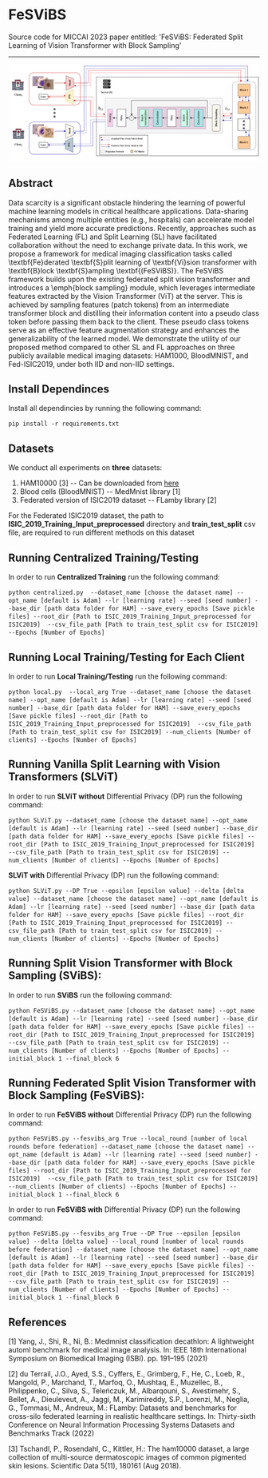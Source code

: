 # FeSViBS
Source code for MICCAI 2023 paper entitled: 'FeSViBS: Federated Split Learning of Vision Transformer with Block Sampling'


<hr/>

![Method](Figures/method.PNG)

## Abstract
Data scarcity is a significant obstacle hindering the learning of powerful machine learning models in critical healthcare applications. Data-sharing mechanisms among multiple entities (e.g., hospitals) can accelerate model training and yield more accurate predictions. Recently, approaches such as Federated Learning (FL) and Split Learning (SL) have facilitated collaboration without the need to exchange private data. In this work, we propose a framework for medical imaging classification tasks called \textbf{Fe}derated \textbf{S}plit learning of \textbf{Vi}sion transformer with \textbf{B}lock \textbf{S}ampling \textbf{(FeSViBS)}. The FeSViBS framework builds upon the existing federated split vision transformer and introduces a \emph{block sampling} module, which leverages intermediate features extracted by the Vision Transformer (ViT) at the server. This is achieved by sampling features (patch tokens) from an intermediate transformer block and distilling their information content into a pseudo class token before passing them back to the client. These pseudo class tokens serve as an effective feature augmentation strategy and enhances the generalizability of the learned model. We demonstrate the utility of our proposed method compared to other SL and FL approaches on three publicly available medical imaging datasets: HAM1000, BloodMNIST, and Fed-ISIC2019, under both IID and non-IID settings.

## Install Dependinces
Install all dependincies by running the following command: 

```
pip install -r requirements.txt

```

## Datasets

We conduct all experiments on **three** datasets: 

1. HAM10000 [3] -- Can be downloaded from [here](https://www.kaggle.com/datasets/kmader/skin-cancer-mnist-ham10000?select=HAM10000_images_part_2)
2. Blood cells (BloodMNIST) -- MedMnist library [1]
3. Federated version of ISIC2019 dataset -- FLamby library [2]

For the Federated ISIC2019 dataset, the path to __ISIC_2019_Training_Input_preprocessed__ directory and __train_test_split__  csv file, are required to run different methods on this dataset

## Running Centralized Training/Testing
In order to run  **Centralized Training** run the following command: 

```
python centralized.py  --dataset_name [choose the dataset name] --opt_name [default is Adam] --lr [learning rate] --seed [seed number] --base_dir [path data folder for HAM] --save_every_epochs [Save pickle files] --root_dir [Path to ISIC_2019_Training_Input_preprocessed for ISIC2019]  --csv_file_path [Path to train_test_split csv for ISIC2019] --Epochs [Number of Epochs]

```


## Running Local Training/Testing for Each Client
In order to run  **Local Training/Testing** run the following command: 

```
python local.py  --local_arg True --dataset_name [choose the dataset name] --opt_name [default is Adam] --lr [learning rate] --seed [seed number] --base_dir [path data folder for HAM] --save_every_epochs [Save pickle files] --root_dir [Path to ISIC_2019_Training_Input_preprocessed for ISIC2019]  --csv_file_path [Path to train_test_split csv for ISIC2019] --num_clients [Number of clients] --Epochs [Number of Epochs]

```

## Running Vanilla Split Learning with Vision Transformers (SLViT)
In order to run  **SLViT without** Differential Privacy (DP) run the following command: 

```
python SLViT.py --dataset_name [choose the dataset name] --opt_name [default is Adam] --lr [learning rate] --seed [seed number] --base_dir [path data folder for HAM] --save_every_epochs [Save pickle files] --root_dir [Path to ISIC_2019_Training_Input_preprocessed for ISIC2019]  --csv_file_path [Path to train_test_split csv for ISIC2019] --num_clients [Number of clients] --Epochs [Number of Epochs]

```

**SLViT with** Differential Privacy (DP) run the following command:

```
python SLViT.py --DP True --epsilon [epsilon value] --delta [delta value] --dataset_name [choose the dataset name] --opt_name [default is Adam] --lr [learning rate] --seed [seed number] --base_dir [path data folder for HAM] --save_every_epochs [Save pickle files] --root_dir [Path to ISIC_2019_Training_Input_preprocessed for ISIC2019] --csv_file_path [Path to train_test_split csv for ISIC2019] --num_clients [Number of clients] --Epochs [Number of Epochs] 

```

## Running Split Vision Transformer with Block Sampling (SViBS):
In order to run  **SViBS** run the following command: 

```
python FeSViBS.py --dataset_name [choose the dataset name] --opt_name [default is Adam] --lr [learning rate] --seed [seed number] --base_dir [path data folder for HAM] --save_every_epochs [Save pickle files] --root_dir [Path to ISIC_2019_Training_Input_preprocessed for ISIC2019]  --csv_file_path [Path to train_test_split csv for ISIC2019] --num_clients [Number of clients] --Epochs [Number of Epochs] --initial_block 1 --final_block 6 

```

## Running Federated Split Vision Transformer with Block Sampling (FeSViBS):
In order to run  **FeSViBS without** Differential Privacy (DP) run the following command: 

```
python FeSViBS.py --fesvibs_arg True --local_round [number of local rounds before federation] --dataset_name [choose the dataset name] --opt_name [default is Adam] --lr [learning rate] --seed [seed number] --base_dir [path data folder for HAM] --save_every_epochs [Save pickle files] --root_dir [Path to ISIC_2019_Training_Input_preprocessed for ISIC2019]  --csv_file_path [Path to train_test_split csv for ISIC2019] --num_clients [Number of clients] --Epochs [Number of Epochs] --initial_block 1 --final_block 6 

```

In order to run  **FeSViBS with** Differential Privacy (DP) run the following command: 

```
python FeSViBS.py --fesvibs_arg True --DP True --epsilon [epsilon value] --delta [delta value] --local_round [number of local rounds before federation] --dataset_name [choose the dataset name] --opt_name [default is Adam] --lr [learning rate] --seed [seed number] --base_dir [path data folder for HAM] --save_every_epochs [Save pickle files] --root_dir [Path to ISIC_2019_Training_Input_preprocessed for ISIC2019]  --csv_file_path [Path to train_test_split csv for ISIC2019] --num_clients [Number of clients] --Epochs [Number of Epochs] --initial_block 1 --final_block 6 

```

## References 

[1] Yang, J., Shi, R., Ni, B.: Medmnist classification decathlon: A lightweight automl benchmark for medical image analysis. In: IEEE 18th International Symposium on Biomedical Imaging (ISBI). pp. 191–195 (2021) 

[2] du Terrail, J.O., Ayed, S.S., Cyffers, E., Grimberg, F., He, C., Loeb, R., Mangold, P., Marchand, T., Marfoq, O., Mushtaq, E., Muzellec, B., Philippenko, C., Silva, S., Teleńczuk, M., Albarqouni, S., Avestimehr, S., Bellet, A., Dieuleveut, A., Jaggi, M., Karimireddy, S.P., Lorenzi, M., Neglia, G., Tommasi, M., Andreux, M.: FLamby: Datasets and benchmarks for cross-silo federated learning in realistic healthcare settings. In: Thirty-sixth Conference on Neural Information Processing Systems Datasets and Benchmarks Track (2022)

[3] Tschandl, P., Rosendahl, C., Kittler, H.: The ham10000 dataset, a large collection of multi-source dermatoscopic images of common pigmented skin lesions. Scientific Data 5(11), 180161 (Aug 2018).